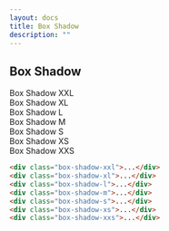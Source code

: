 ```yaml
---
layout: docs
title: Box Shadow
description: ""
---
```


## Box Shadow

<div class="padding-s margin-xs box-shadow-xxl">Box Shadow XXL</div>
<div class="padding-s margin-xs box-shadow-xl">Box Shadow XL</div>
<div class="padding-s margin-xs box-shadow-l">Box Shadow L</div>
<div class="padding-s margin-xs box-shadow-m">Box Shadow M</div>
<div class="padding-s margin-xs box-shadow-s">Box Shadow S</div>
<div class="padding-s margin-xs box-shadow-xs">Box Shadow XS</div>
<div class="padding-s margin-xs box-shadow-xxs">Box Shadow XXS</div>

```html
<div class="box-shadow-xxl">...</div>
<div class="box-shadow-xl">...</div>
<div class="box-shadow-l">...</div>
<div class="box-shadow-m">...</div>
<div class="box-shadow-s">...</div>
<div class="box-shadow-xs">...</div>
<div class="box-shadow-xxs">...</div>
```

